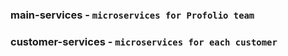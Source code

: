 ### main-services - `microservices for Profolio team`

### customer-services - `microservices for each customer`
